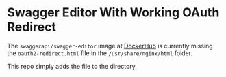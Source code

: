# Swagger Editor With Working OAuth Redirect

The `swaggerapi/swagger-editor` image at [DockerHub](https://hub.docker.com/r/swaggerapi/swagger-editor/) is currently missing the `oauth2-redirect.html` file in the `/usr/share/nginx/html` folder.

This repo simply adds the file to the directory.